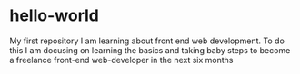 # hello-world
My first repository
I am learning about front end web development. To do this I am docusing on learning the basics and taking baby steps to become a freelance front-end web-developer in the next six months 

